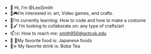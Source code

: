 - 👋 Hi, I’m @LexiSmith
- 🎨🎮I’m interested in: art, Video games, and crafts. 
- 🧶I’m currently learning: How to code and how to make a costume
- 💞️🖌️ I’m looking to collaborate on: any type of crafts/art
- 📫✉️ How to reach me: smith950@gctcok.edu
- 🥡 🍣My favorite food is: Japanese foods 
- 🥤☕ My favorite drink is: Boba Tea
